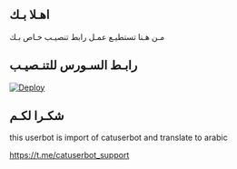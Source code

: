 ## اهـلا بـك
مـن هـنا تستطيـع عمـل رابط تنصيـب خـاص بـك

## رابـط السـورس للتنـصيـب

[![Deploy](https://www.herokucdn.com/deploy/button.svg)](https://heroku.com/deploy?template=https://github.com/ifhd515/jmthon)

## شكـرا لكـم 


this userbot is import of catuserbot and translate to arabic

https://t.me/catuserbot_support
